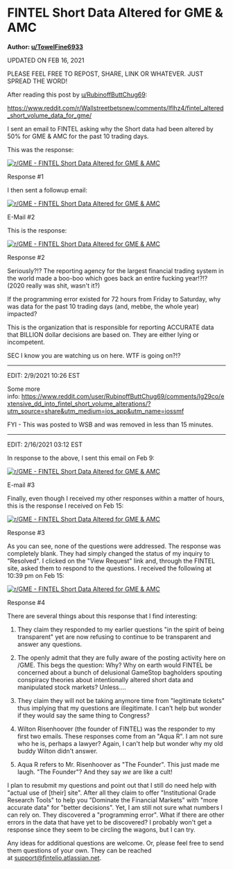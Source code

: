 FINTEL Short Data Altered for GME & AMC
=======================================

**Author: [u/TowelFine6933](https://www.reddit.com/user/TowelFine6933/)**

UPDATED ON FEB 16, 2021

PLEASE FEEL FREE TO REPOST, SHARE, LINK OR WHATEVER. JUST SPREAD THE WORD!

After reading this post by [u/RubinoffButtChug69](https://www.reddit.com/user/RubinoffButtChug69/):

<https://www.reddit.com/r/Wallstreetbetsnew/comments/lflhz4/fintel_altered_short_volume_data_for_gme/>

I sent an email to FINTEL asking why the Short data had been altered by 50% for GME & AMC for the past 10 trading days.

This was the response:

[![r/GME - FINTEL Short Data Altered for GME & AMC](https://preview.redd.it/5o5ek0bopcg61.jpg?width=1262&format=pjpg&auto=webp&s=8dd26504acbe7b12be1556908f237f23266fc419)](https://preview.redd.it/5o5ek0bopcg61.jpg?width=1262&format=pjpg&auto=webp&s=8dd26504acbe7b12be1556908f237f23266fc419)

Response #1

I then sent a followup email:

[![r/GME - FINTEL Short Data Altered for GME & AMC](https://preview.redd.it/9mdgo102ocg61.jpg?width=1264&format=pjpg&auto=webp&s=92e3637f6c4c6ab6ec57aa272c951298e60a05df)](https://preview.redd.it/9mdgo102ocg61.jpg?width=1264&format=pjpg&auto=webp&s=92e3637f6c4c6ab6ec57aa272c951298e60a05df)

E-Mail #2

This is the response:

[![r/GME - FINTEL Short Data Altered for GME & AMC](https://preview.redd.it/xl1a2gsbocg61.jpg?width=1264&format=pjpg&auto=webp&s=be6e72e78b04c8c1f84b0310751904b0dc2791b7)](https://preview.redd.it/xl1a2gsbocg61.jpg?width=1264&format=pjpg&auto=webp&s=be6e72e78b04c8c1f84b0310751904b0dc2791b7)

Response #2

Seriously?!? The reporting agency for the largest financial trading system in the world made a boo-boo which goes back an entire fucking year!?!? (2020 really was shit, wasn't it?)

If the programming error existed for 72 hours from Friday to Saturday, why was data for the past 10 trading days (and, mebbe, the whole year) impacted?

This is the organization that is responsible for reporting ACCURATE data that BILLION dollar decisions are based on. They are either lying or incompetent.

SEC I know you are watching us on here. WTF is going on?!?

____________________________________________

EDIT: 2/9/2021 10:26 EST

Some more info: <https://www.reddit.com/user/RubinoffButtChug69/comments/lg29co/extensive_dd_into_fintel_short_volume_alterations/?utm_source=share&utm_medium=ios_app&utm_name=iossmf>

FYI - This was posted to WSB and was removed in less than 15 minutes.

______________________________________________

EDIT: 2/16/2021 03:12 EST

In response to the above, I sent this email on Feb 9:

[![r/GME - FINTEL Short Data Altered for GME & AMC](https://preview.redd.it/eo6ww5gxssh61.jpg?width=1268&format=pjpg&auto=webp&s=f59f8221c638e3b867a053410559d256f1b15378)](https://preview.redd.it/eo6ww5gxssh61.jpg?width=1268&format=pjpg&auto=webp&s=f59f8221c638e3b867a053410559d256f1b15378)

E-mail #3

Finally, even though I received my other responses within a matter of hours, this is the response I received on Feb 15:

[![r/GME - FINTEL Short Data Altered for GME & AMC](https://preview.redd.it/warsdrfttsh61.jpg?width=1271&format=pjpg&auto=webp&s=5c5cd1effb216197cc9bc2731e5d1140bfe2d97f)](https://preview.redd.it/warsdrfttsh61.jpg?width=1271&format=pjpg&auto=webp&s=5c5cd1effb216197cc9bc2731e5d1140bfe2d97f)

Response #3

As you can see, none of the questions were addressed. The response was completely blank. They had simply changed the status of my inquiry to "Resolved". I clicked on the "View Request" link and, through the FINTEL site, asked them to respond to the questions. I received the following at 10:39 pm on Feb 15:

[![r/GME - FINTEL Short Data Altered for GME & AMC](https://preview.redd.it/dgimv36atsh61.jpg?width=1266&format=pjpg&auto=webp&s=f1c7d1db61dba4308f65685509d52d0f3e22f248)](https://preview.redd.it/dgimv36atsh61.jpg?width=1266&format=pjpg&auto=webp&s=f1c7d1db61dba4308f65685509d52d0f3e22f248)

Response #4

There are several things about this response that I find interesting:

1.  They claim they responded to my earlier questions "in the spirit of being transparent" yet are now refusing to continue to be transparent and answer any questions.

2.  The openly admit that they are fully aware of the posting activity here on /GME. This begs the question: Why? Why on earth would FINTEL be concerned about a bunch of delusional GameStop bagholders spouting conspiracy theories about intentionally altered short data and manipulated stock markets? Unless....

3.  They claim they will not be taking anymore time from "legitimate tickets" thus implying that my questions are illegitimate. I can't help but wonder if they would say the same thing to Congress?

4.  Wilton Risenhoover (the founder of FINTEL) was the responder to my first two emails. These responses come from an "Aqua R". I am not sure who he is, perhaps a lawyer? Again, I can't help but wonder why my old buddy Wilton didn't answer.

5.  Aqua R refers to Mr. Risenhoover as "The Founder". This just made me laugh. "The Founder"? And they say *we* are like a cult!

I plan to resubmit my questions and point out that I still do need help with "actual use of [their] site". After all they claim to offer "Institutional Grade Research Tools" to help you "Dominate the Financial Markets" with "more accurate data" for "better decisions". Yet, I am still not sure what numbers I can rely on. They discovered a "programming error". What if there are other errors in the data that have yet to be discovered? I probably won't get a response since they seem to be circling the wagons, but I can try.

Any ideas for additional questions are welcome. Or, please feel free to send them questions of your own. They can be reached at <support@fintelio.atlassian.net>.

